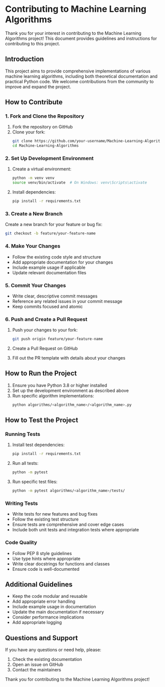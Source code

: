 # Contributing to Machine Learning Algorithms

Thank you for your interest in contributing to the Machine Learning Algorithms project! This document provides guidelines and instructions for contributing to this project.

## Introduction

This project aims to provide comprehensive implementations of various machine learning algorithms, including both theoretical documentation and practical Python code. We welcome contributions from the community to improve and expand the project.

## How to Contribute

### 1. Fork and Clone the Repository

1. Fork the repository on GitHub
2. Clone your fork:
   ```bash
   git clone https://github.com/your-username/Machine-Learning-Algorithms.git
   cd Machine-Learning-Algorithms
   ```

### 2. Set Up Development Environment

1. Create a virtual environment:
   ```bash
   python -m venv venv
   source venv/bin/activate  # On Windows: venv\Scripts\activate
   ```

2. Install dependencies:
   ```bash
   pip install -r requirements.txt
   ```

### 3. Create a New Branch

Create a new branch for your feature or bug fix:
```bash
git checkout -b feature/your-feature-name
```

### 4. Make Your Changes

- Follow the existing code style and structure
- Add appropriate documentation for your changes
- Include example usage if applicable
- Update relevant documentation files

### 5. Commit Your Changes

- Write clear, descriptive commit messages
- Reference any related issues in your commit message
- Keep commits focused and atomic

### 6. Push and Create a Pull Request

1. Push your changes to your fork:
   ```bash
   git push origin feature/your-feature-name
   ```

2. Create a Pull Request on GitHub
3. Fill out the PR template with details about your changes

## How to Run the Project

1. Ensure you have Python 3.8 or higher installed
2. Set up the development environment as described above
3. Run specific algorithm implementations:
   ```bash
   python algorithms/<algorithm_name>/<algorithm_name>.py
   ```

## How to Test the Project

### Running Tests

1. Install test dependencies:
   ```bash
   pip install -r requirements.txt
   ```

2. Run all tests:
   ```bash
   python -m pytest
   ```

3. Run specific test files:
   ```bash
   python -m pytest algorithms/<algorithm_name>/tests/
   ```

### Writing Tests

- Write tests for new features and bug fixes
- Follow the existing test structure
- Ensure tests are comprehensive and cover edge cases
- Include both unit tests and integration tests where appropriate

### Code Quality

- Follow PEP 8 style guidelines
- Use type hints where appropriate
- Write clear docstrings for functions and classes
- Ensure code is well-documented

## Additional Guidelines

- Keep the code modular and reusable
- Add appropriate error handling
- Include example usage in documentation
- Update the main documentation if necessary
- Consider performance implications
- Add appropriate logging

## Questions and Support

If you have any questions or need help, please:
1. Check the existing documentation
2. Open an issue on GitHub
3. Contact the maintainers

Thank you for contributing to the Machine Learning Algorithms project! 